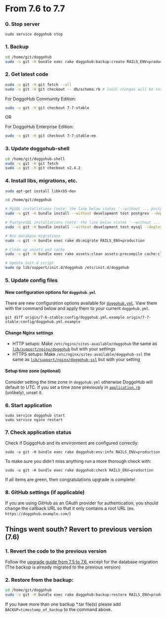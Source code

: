 # From 7.6 to 7.7

### 0. Stop server

    sudo service doggohub stop

### 1. Backup

```bash
cd /home/git/doggohub
sudo -u git -H bundle exec rake doggohub:backup:create RAILS_ENV=production
```

### 2. Get latest code

```bash
sudo -u git -H git fetch --all
sudo -u git -H git checkout -- db/schema.rb # local changes will be restored automatically
```

For DoggoHub Community Edition:

```bash
sudo -u git -H git checkout 7-7-stable
```

OR

For DoggoHub Enterprise Edition:

```bash
sudo -u git -H git checkout 7-7-stable-ee
```

### 3. Update doggohub-shell

```bash
cd /home/git/doggohub-shell
sudo -u git -H git fetch
sudo -u git -H git checkout v2.4.2
```

### 4. Install libs, migrations, etc.

```bash
sudo apt-get install libkrb5-dev

cd /home/git/doggohub

# MySQL installations (note: the line below states '--without ... postgres')
sudo -u git -H bundle install --without development test postgres --deployment

# PostgreSQL installations (note: the line below states '--without ... mysql')
sudo -u git -H bundle install --without development test mysql --deployment

# Run database migrations
sudo -u git -H bundle exec rake db:migrate RAILS_ENV=production

# Clean up assets and cache
sudo -u git -H bundle exec rake assets:clean assets:precompile cache:clear RAILS_ENV=production

# Update init.d script
sudo cp lib/support/init.d/doggohub /etc/init.d/doggohub
```

### 5. Update config files

#### New configuration options for `doggohub.yml`

There are new configuration options available for [`doggohub.yml`](/config/doggohub.yml.example). View them with the command below and apply them to your current `doggohub.yml`.

```
git diff origin/7-6-stable:config/doggohub.yml.example origin/7-7-stable:config/doggohub.yml.example
```

#### Change Nginx settings

* HTTP setups: Make `/etc/nginx/sites-available/doggohub` the same as [`lib/support/nginx/doggohub`](/lib/support/nginx/doggohub) but with your settings
* HTTPS setups: Make `/etc/nginx/sites-available/doggohub-ssl` the same as [`lib/support/nginx/doggohub-ssl`](/lib/support/nginx/doggohub-ssl) but with your setting

#### Setup time zone (optional)

Consider setting the time zone in `doggohub.yml` otherwise DoggoHub will default to UTC. If you set a time zone previously in [`application.rb`](config/application.rb) (unlikely), unset it.

### 6. Start application

    sudo service doggohub start
    sudo service nginx restart

### 7. Check application status

Check if DoggoHub and its environment are configured correctly:

    sudo -u git -H bundle exec rake doggohub:env:info RAILS_ENV=production

To make sure you didn't miss anything run a more thorough check with:

    sudo -u git -H bundle exec rake doggohub:check RAILS_ENV=production

If all items are green, then congratulations upgrade is complete!

### 8. GitHub settings (if applicable)

If you are using GitHub as an OAuth provider for authentication, you should change the callback URL so that it 
only contains a root URL (ex. `https://doggohub.example.com/`)

## Things went south? Revert to previous version (7.6)

### 1. Revert the code to the previous version
Follow the [upgrade guide from 7.5 to 7.6](7.5-to-7.6.md), except for the database migration
(The backup is already migrated to the previous version)

### 2. Restore from the backup:

```bash
cd /home/git/doggohub
sudo -u git -H bundle exec rake doggohub:backup:restore RAILS_ENV=production
```
If you have more than one backup *.tar file(s) please add `BACKUP=timestamp_of_backup` to the command above.
